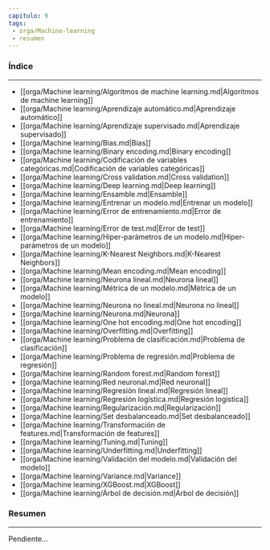```yaml
---
capitulo: 9
tags: 
 - orga/Machine-learning
 - resumen
---
```

### Índice
---
 * [[orga/Machine learning/Algoritmos de machine learning.md|Algoritmos de machine learning]]
 * [[orga/Machine learning/Aprendizaje automático.md|Aprendizaje automático]]
 * [[orga/Machine learning/Aprendizaje supervisado.md|Aprendizaje supervisado]]
 * [[orga/Machine learning/Bias.md|Bias]]
 * [[orga/Machine learning/Binary encoding.md|Binary encoding]]
 * [[orga/Machine learning/Codificación de variables categóricas.md|Codificación de variables categóricas]]
 * [[orga/Machine learning/Cross validation.md|Cross validation]]
 * [[orga/Machine learning/Deep learning.md|Deep learning]]
 * [[orga/Machine learning/Ensamble.md|Ensamble]]
 * [[orga/Machine learning/Entrenar un modelo.md|Entrenar un modelo]]
 * [[orga/Machine learning/Error de entrenamiento.md|Error de entrenamiento]]
 * [[orga/Machine learning/Error de test.md|Error de test]]
 * [[orga/Machine learning/Hiper-parámetros de un modelo.md|Hiper-parámetros de un modelo]]
 * [[orga/Machine learning/K-Nearest Neighbors.md|K-Nearest Neighbors]]
 * [[orga/Machine learning/Mean encoding.md|Mean encoding]]
 * [[orga/Machine learning/Neurona lineal.md|Neurona lineal]]
 * [[orga/Machine learning/Métrica de un modelo.md|Métrica de un modelo]]
 * [[orga/Machine learning/Neurona no lineal.md|Neurona no lineal]]
 * [[orga/Machine learning/Neurona.md|Neurona]]
 * [[orga/Machine learning/One hot encoding.md|One hot encoding]]
 * [[orga/Machine learning/Overfitting.md|Overfitting]]
 * [[orga/Machine learning/Problema de clasificación.md|Problema de clasificación]]
 * [[orga/Machine learning/Problema de regresión.md|Problema de regresión]]
 * [[orga/Machine learning/Random forest.md|Random forest]]
 * [[orga/Machine learning/Red neuronal.md|Red neuronal]]
 * [[orga/Machine learning/Regresión lineal.md|Regresión lineal]]
 * [[orga/Machine learning/Regresión logística.md|Regresión logística]]
 * [[orga/Machine learning/Regularización.md|Regularización]]
 * [[orga/Machine learning/Set desbalanceado.md|Set desbalanceado]]
 * [[orga/Machine learning/Transformación de features.md|Transformación de features]]
 * [[orga/Machine learning/Tuning.md|Tuning]]
 * [[orga/Machine learning/Underfitting.md|Underfitting]]
 * [[orga/Machine learning/Validación del modelo.md|Validación del modelo]]
 * [[orga/Machine learning/Variance.md|Variance]]
 * [[orga/Machine learning/XGBoost.md|XGBoost]]
 * [[orga/Machine learning/Árbol de decisión.md|Árbol de decisión]]

### Resumen
---
Pendiente...